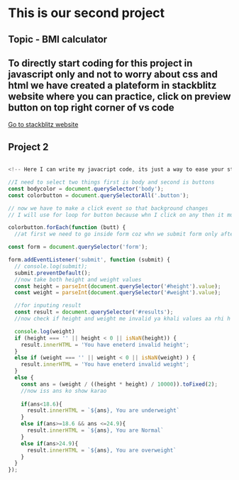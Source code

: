 # This is our second project
## Topic - BMI calculator

## To directly start coding for this project in  javascript only and not to worry about css and html we have created a plateform in stackblitz website where you can practice, click on preview button on top right corner of vs code

[Go to stackblitz website](https://stackblitz.com/edit/dom-project-chaiaurcode?file=index.html)

## Project 2

```javascript

<!-- Here I can write my javacript code, its just a way to ease your study for readable codes -->

//I need to select two things first is body and second is buttons
const bodycolor = document.querySelector('body');
const colorbutton = document.querySelectorAll('.button');

// now we have to make a click event so that background changes
// I will use for loop for button because whn I click on any then it must do something

colorbutton.forEach(function (butt) {
  //at first we need to go inside form coz whn we submit form only after tht we will get values

const form = document.querySelector('form');

form.addEventListener('submit', function (submit) {
  // console.log(submit);
  submit.preventDefault();
  //now take both height and weight values
  const height = parseInt(document.querySelector('#height').value);
  const weight = parseInt(document.querySelector('#weight').value);

  //for inputing result
  const result = document.querySelector('#results');
  //now check if height and weight me invalid ya khali values aa rhi h ky if yes then result me invalid likh do

  console.log(weight)
  if (height === '' || height < 0 || isNaN(height)) {
    result.innerHTML = 'You have eneterd invalid height';
  } 
  else if (weight === '' || weight < 0 || isNaN(weight) ) {
    result.innerHTML = 'You have eneterd invalid weight';
  } 
  else {
    const ans = (weight / ((height * height) / 10000)).toFixed(2);
    //now iss ans ko show karao
   
    if(ans<18.6){
      result.innerHTML = `${ans}, You are underweight`
    }
    else if(ans>=18.6 && ans <=24.9){
      result.innerHTML = `${ans}, You are Normal`
    }
    else if(ans>24.9){
      result.innerHTML = `${ans}, You are overweight`
    }
  }
});


```
